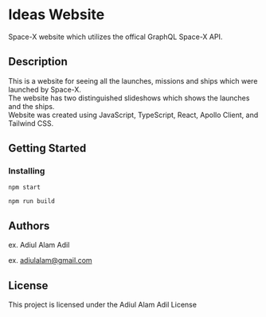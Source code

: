 # Ideas Website

Space-X website which utilizes the offical GraphQL Space-X API.

## Description

This is a website for seeing all the launches, missions and ships which were launched by Space-X. 
<br>
The website has two distinguished slideshows which shows the launches and the ships.
<br>
Website was created using JavaScript, TypeScript, React, Apollo Client, and Tailwind CSS.

## Getting Started

### Installing

```
npm start 
```
```
npm run build
```

## Authors

ex. Adiul Alam Adil 

ex. [adiulalam@gmail.com](mailto:adiulalam@gmail.com)


## License

This project is licensed under the Adiul Alam Adil License
